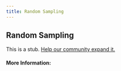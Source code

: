 ```yaml
---
title: Random Sampling
---
```


## Random Sampling

This is a stub. [Help our community expand it.](https://github.com/freeCodeCamp/guide-articles/tree/master/articles/Math/Statistics/Random-Sampling/index.md)

<!-- The article goes here, in GitHub-flavored Markdown. Feel free to add YouTube videos, images, and CodePen/JSBin embeds  -->

#### More Information:
<!-- Please add any articles you think might be helpful to read before writing the article -->


